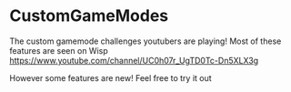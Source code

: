 # CustomGameModes
The custom gamemode challenges youtubers are playing! 
Most of these features are seen on Wisp https://www.youtube.com/channel/UC0h07r_UgTD0Tc-Dn5XLX3g 

However some features are new! Feel free to try it out
